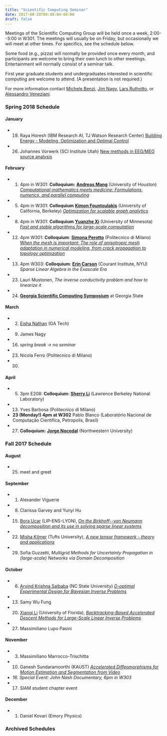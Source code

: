```yaml
---
title: "Scientific Computing Seminar"
date: 2017-08-28T09:49:04-04:00
draft: false
---
```



Meetings of the Scientific Computing Group will be held once a week, 2:00--3:00 in W301. The meetings will usually be on Friday, but occasionally we will meet at other times. For specifics, see the schedule below.

Some food (e.g., pizza) will normally be provided once every month, and participants are welcome to bring their own lunch to other meetings. Entertainment will normally consist of a seminar talk.

First year graduate students and undergraduates interested in scientific computing are welcome to attend.
(A presentation is not required.)

For more information contact [Michele Benzi](http://www.mathcs.emory.edu/~benzi), [Jim Nagy](http://www.mathcs.emory.edu/~nagy), [Lars Ruthotto](http://www.mathcs.emory.edu/~lruthot), or [Alessandro Veneziani](http://www.mathcs.emory.edu/~ale).

### Spring 2018 Schedule

#### January
* 19. Raya Horesh (IBM Research AI, TJ Watson Research Center) [Building Energy - Modeling, Optimization and Optimal Control](http://www.mathcs.emory.edu/site/events/general-information/seminar.php?SEMID=1191)
* 26. Johannes Vorwerk (SCI Institute Utah) [New methods in EEG/MEG source analysis](http://www.mathcs.emory.edu/site/events/general-information/seminar.php?SEMID=1192)

#### February
* 1. 4pm in W301: **Colloquium:** [**Andreas Mang**](https://www.math.uh.edu/~andreas/) (University of Houston) [*Computational mathematics meets medicine: Formulations, numerics, and parallel computing*](http://www.mathcs.emory.edu/seminar-flyers/seminar-01207.pdf)
* 5. 4pm in W301: **Colloquium** [**Kimon Fountoulakis**](http://www1.icsi.berkeley.edu/~kfount/) (University of California, Berkeley) [*Optimization for scalable graph analytics*](http://www.mathcs.emory.edu/site/events/general-information/seminar.php?SEMID=1208)
* 8. 4pm in W301: **Colloquium** [**Yuanzhe Xi**](http://www-users.cs.umn.edu/~yxi/) (University of Minnesota) [*Fast and stable algorithms for large-scale computation*](http://www.mathcs.emory.edu/site/events/general-information/seminar.php?SEMID=1209)
* 12. 4pm W301: **Colloquium**: [**Simona Perotto**](http://www1.mate.polimi.it/simona/index.html) (Politecnico di Milano) [W*hen the mesh is important: The role of anisotropic mesh adaptation in numerical modeling, from crack propagation to topology optimization*](http://www.mathcs.emory.edu/site/events/general-information/seminar.php?SEMID=1206)
* 13. 4pm W303: **Colloquium**: [**Erin Carson**](https://math.nyu.edu/~erinc/) (Courant Institute, NYU) *Sparse Linear Algebra in the Exascale Era*
* 23. Lauri Mustonen, *The inverse conductivity problem and how to linearize it*
* 24. [**Georgia Scientific Computing Symposium**](https://math.gsu.edu/xye/public/gscs/gscs2018.html) at Georgia State

#### March
* 2. [Eisha Nathan](https://www.cc.gatech.edu/grads/e/enathan3/) (GA Tech)
* 9. James Nagy
* 16. *spring break -> no seminar*
* 23. Nicola Ferro (Politecnico di Milano)
* 30. 

#### April
* 5. 3pm E208: **Colloquium:** [**Sherry Li**](http://crd-legacy.lbl.gov/~xiaoye/) (Lawrence Berkeley National Laboratory)
* 13. Yves Barbosa (Politecnico di Milano)
* **23 (Monday!) 4pm at W302** Pablo Blanco (Laboratório Nacional de Computação Científica, Petropolis, Brasil) 
* 27. **Colloquium:** [**Jorge Nocedal**](http://users.iems.northwestern.edu/~nocedal/) (Northwestern University)

### Fall 2017 Schedule

#### August

* 25. meet and greet

#### September

* 1. Alexander Viguerie 
* 8. Clarissa Garvey and Yunyi Hu 
* 15. [Bora Ucar](http://perso.ens-lyon.fr/bora.ucar/) (LIP-ENS-LYON), [*On the Birkhoff--von Neumann decomposition and its use in solving sparse linear systems*](http://www.mathcs.emory.edu/seminar-flyers/seminar-01161.pdf)
* 22. [Misha Kilmer](http://emerald.tufts.edu/~mkilme01/) (Tufts University), [*A new tensor framework - theory and applications*](http://www.mathcs.emory.edu/seminar-flyers/seminar-01162.pdf)
* 29. Sofia Guzzetti, *Multigrid Methods for Uncertainty Propagation in (large-scale) Networks via Domain Decomposition*

#### October

* 6.  [Arvind Krishna Saibaba](http://www4.ncsu.edu/~asaibab/) (NC State University) [*D-optimal Experimental Design for Bayesian Inverse Problems*](http://www.mathcs.emory.edu/seminar-flyers/seminar-01169.pdf)
* 13. Samy Wu Fung
* 20. [Xianqi Li](https://people.clas.ufl.edu/xianqili/) (University of Florida), [*Backtracking-Based Accelerated Descent Methods for Large-Scale Linear Inverse Problems*](http://www.mathcs.emory.edu/seminar-flyers/seminar-01173.pdf)
* 27. Massimiliano Lupo Pasini 

#### November

* 3. Massimiliano Marrocco-Trischitta
* 10. Ganesh Sundaramoorthi (KAUST) [*Accelerated Diffeomorphisms for Motion Estimation and Segmentation from Video*](http://www.mathcs.emory.edu/site/events/general-information/seminar.php?SEMID=1175)
* *16. Special Event: John Nash Documentary, 6pm in W303*
* 17. SIAM student chapter event

#### December

* 1. Daniel Kovari (Emory Physics)

### Archived Schedules

